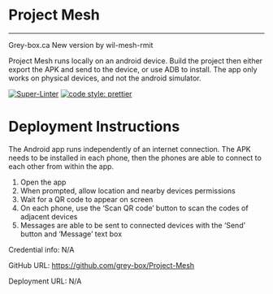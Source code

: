 # Project Mesh
-------------------
Grey-box.ca
New version by wil-mesh-rmit

Project Mesh runs locally on an android device. Build the project then either export the APK and send to the device, or use ADB to install. The app only works on physical devices, and not the android simulator. 

<p align="center">

[![Super-Linter](https://github.com/polygeist111/artificial-inferno/actions/workflows/format_and_lint.yml/badge.svg)](https://github.com/marketplace/actions/super-linter) 
[![code style: prettier](https://img.shields.io/badge/code_style-prettier-ff69b4.svg?style=flat-square)](https://github.com/prettier/prettier)
    
</p>

# Deployment Instructions
The Android app runs independently of an internet connection. The APK needs to be installed in each phone, then the phones are able to connect to each other from within the app. 
1. Open the app
2. When prompted, allow location and nearby devices permissions
3. Wait for a QR code to appear on screen
4. On each phone, use the ‘Scan QR code’ button to scan the codes of adjacent devices
5. Messages are able to be sent to connected devices with the ‘Send’ button and ‘Message’ text box


Credential info: N/A

GitHub URL: https://github.com/grey-box/Project-Mesh

Deployment URL: N/A

